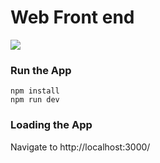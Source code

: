 
# Web Front end

![](https://webimages.mongodb.com/_com_assets/cms/kuyjf3vea2hg34taa-horizontal_default_slate_blue.svg?auto=format%252Ccompress)

###  Run the App
```shell
npm install
npm run dev
```


### Loading the App

Navigate to http://localhost:3000/